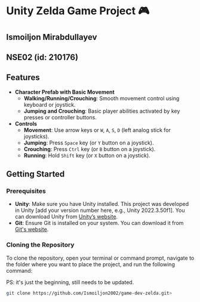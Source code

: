 # Unity Zelda Game Project 🎮

## Ismoiljon Mirabdullayev
## NSE02 (id: 210176)

## Features

- **Character Prefab with Basic Movement**
  - **Walking/Running/Crouching**: Smooth movement control using keyboard or joystick.
  - **Jumping and Crouching**: Basic player abilities activated by key presses or controller buttons.
- **Controls**
  - **Movement**: Use arrow keys or `W`, `A`, `S`, `D` (left analog stick for joysticks).
  - **Jumping**: Press `Space` key (or `Y` button on a joystick).
  - **Crouching**: Press `Ctrl` key (or `B` button on a joystick).
  - **Running**: Hold `Shift` key (or `X` button on a joystick).

## Getting Started

### Prerequisites

- **Unity**: Make sure you have Unity installed. This project was developed in Unity [add your version number here, e.g., Unity 2022.3.50f1]. You can download Unity from [Unity’s website](https://unity.com/).
- **Git**: Ensure Git is installed on your system. You can download it from [Git's website](https://git-scm.com/).

### Cloning the Repository

To clone the repository, open your terminal or command prompt, navigate to the folder where you want to place the project, and run the following command:

PS: it's just the beginning, still needs to be updated.

```bash
git clone https://github.com/Ismoiljon2002/game-dev-zelda.git>

